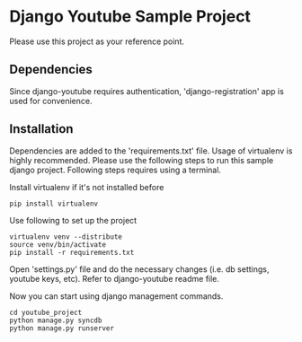 Django Youtube Sample Project
=============================

Please use this project as your reference point. 

Dependencies
------------

Since django-youtube requires authentication, 'django-registration' app is used for convenience.

Installation
------------

Dependencies are added to the 'requirements.txt' file. Usage of virtualenv is highly recommended. Please use the following steps to run this sample django project. Following steps requires using a terminal.

Install virtualenv if it's not installed before

    pip install virtualenv

Use following to set up the project

    virtualenv venv --distribute
    source venv/bin/activate
    pip install -r requirements.txt 

Open 'settings.py' file and do the necessary changes (i.e. db settings, youtube keys, etc). Refer to django-youtube readme file.

Now you can start using django management commands.

    cd youtube_project
    python manage.py syncdb
    python manage.py runserver
